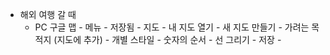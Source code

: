 - 해외 여행 갈 때
	- PC 구글 맵 - 메뉴 - 저장됨 - 지도 - 내 지도 열기 - 새 지도 만들기 - 가려는 목적지 (지도에 추가) - 개별 스타일 - 숫자의 순서 - 선 그리기 - 저장 -